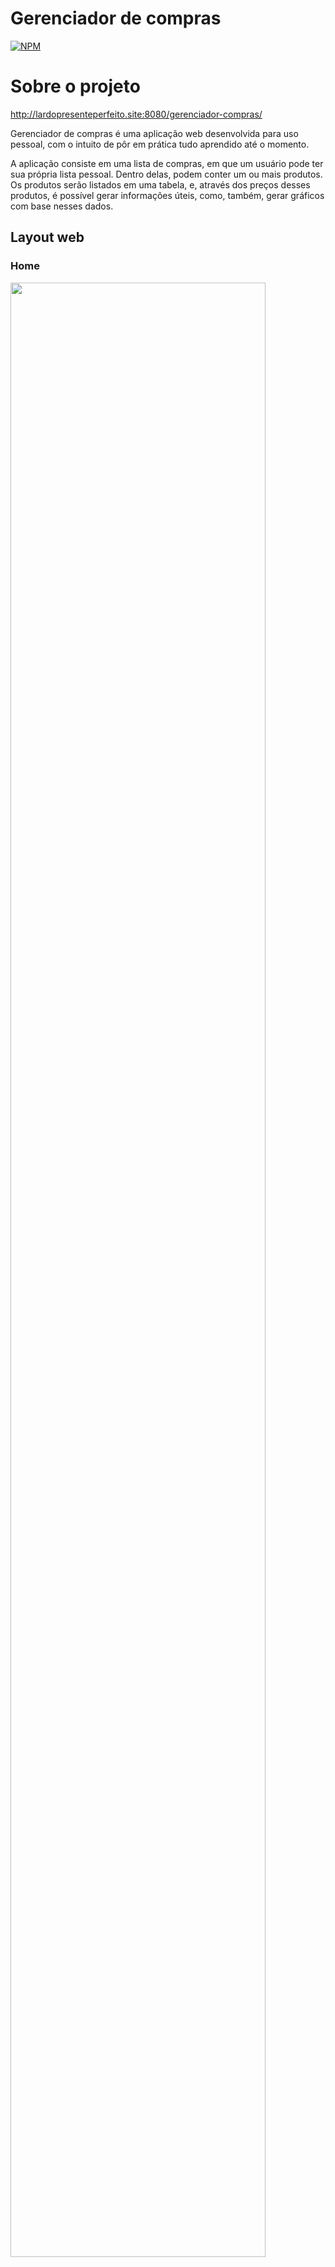 # Gerenciador de compras

[![NPM](https://img.shields.io/npm/l/react)](https://github.com/Rayllanderson/gerenciador-compras/blob/master/LICENSE)

# Sobre o projeto

http://lardopresenteperfeito.site:8080/gerenciador-compras/

Gerenciador de compras é uma aplicação web desenvolvida para uso pessoal, com o intuito de pôr em prática tudo aprendido
até o momento.

A aplicação consiste em uma lista de compras, em que um usuário pode ter sua própria lista pessoal. Dentro delas, podem
conter um ou mais produtos. Os produtos serão listados em uma tabela, e, através dos preços desses produtos, é possível
gerar informações úteis, como, também, gerar gráficos com base nesses dados.

## Layout web

<h3> Home </h3>

<img src="https://github.com/Rayllanderson/assets/blob/master/gerenciador-compras/home.png" width="90%" height="90%" >

<h3> Tela de listas </h3>

<img src="https://github.com/Rayllanderson/assets/blob/master/gerenciador-compras/listas.png" width="90%" height="90%" >

<h3> Tela de produtos </h3>

<img src="https://github.com/Rayllanderson/assets/blob/master/gerenciador-compras/produtos.png" width="90%" height="90%" >

<h3> Estatísticas </h3>

<img src="https://github.com/Rayllanderson/assets/blob/master/gerenciador-compras/estatisticas_1.png" width="90%" height="90%" >

## Mobile

<h3> Tela de Account e Estatísticas</h3>

<img src="https://github.com/Rayllanderson/assets/blob/master/gerenciador-compras/account_m.jpeg" width="48%"/>  <img src="https://github.com/Rayllanderson/assets/blob/master/gerenciador-compras/estatistica_m.jpeg" width="48%"/>

<h3> Informações dos produtos e editando um produto </h3> 

<img src="https://github.com/Rayllanderson/assets/raw/master/gerenciador-compras/prod_m.jpeg" width="48%"/> <img src="https://github.com/Rayllanderson/assets/raw/master/gerenciador-compras/edit_m.jpeg" width="48%"/>

## Modelo conceitual

![Modelo Conceitual](https://github.com/Rayllanderson/assets/raw/master/gerenciador-compras/modelo_conceitual.jpeg)

# Tecnologias utilizadas

## Back end

- Java
- JDBC
- Servlet

## Front end

- JSP / HTML
- JQuery / JS
- Bootstrap / CSS
- Chart.js
- Bootstrap Table

## Implantação em produção

- Amazon AWS
- Banco de dados: MySQL

# Como executar o projeto

Pré-requisitos: Java 11, Apache tomcat 9

Download war: https://github.com/Rayllanderson/assets/blob/master/gerenciador-compras/gerenciador-compras.war

Após ter o java e o tomcat instalado, basta apenas fazer o deploy do war via tomcat, ou jogar o arquivo war para a
pasta <i> apache-tomcat-9\webapps </i>

# Observações

Esta é uma versão 2.0. Para consultar a versão
1.0, <a href="https://github.com/Rayllanderson/gerenciador-compras/tree/master/v1.0"> clique aqui </a>

Sobre o frontend: O foco dessa versão foi implementar uma interface gráfica. Optei por usar jsp, html, css e javascript.
Importante ressaltar que meus conhecimentos sobre a parte frontend são bem básicos e muito limitados, possivelmente
possui muitos erros e desorganização, que, se eu tivesse me dedicado para estudar um pouco mais sobre frontend, eu
saberia trabalhar melhor.

Sobre o backend: Como dito acima, o foco foi a interface. Portanto, não alterei muito do backend em questões de
implementações, organizações, novas frameworks ou coisas do tipo. Apenas acoplei a servlet, implementei poucas funções
novas e organizei minimamente. Em uma próxima versão, pretendo fazer um refactor geral do backend.

# Autor

Rayllanderson Gonçalves Rodrigues
